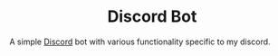 <h1 align="center">Discord Bot</h1>

A simple [Discord](https://discordapp.com) bot with various functionality specific to my discord.